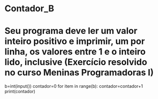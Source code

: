 # Contador_B
# Seu programa deve ler um valor inteiro positivo e imprimir, um por linha, os valores entre 1 e o inteiro lido, inclusive (Exercício resolvido no curso Meninas Programadoras I)

b=int(input())
contador=0
for item in range(b):
  contador=contador+1
  print(contador)
